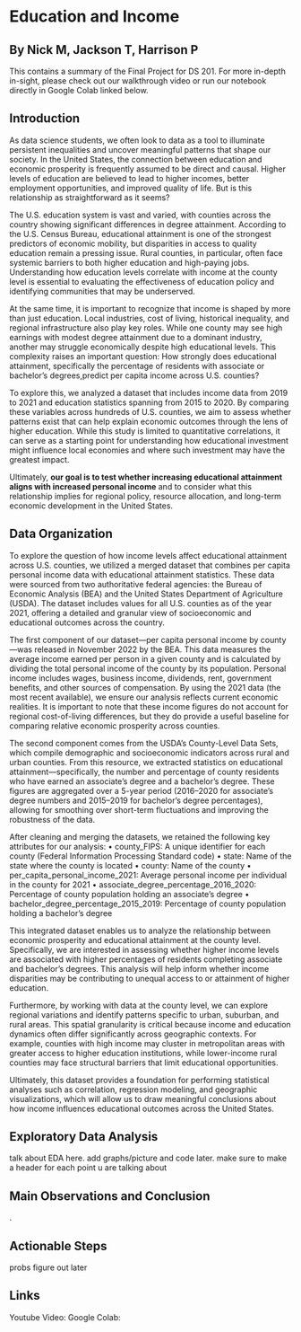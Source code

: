 # Education and Income
## By Nick M, Jackson T, Harrison P
This contains a summary of the Final Project for DS 201. For more in-depth in-sight, please check out our walkthrough video or run our notebook directly in Google Colab linked below.
## Introduction

As data science students, we often look to data as a tool to illuminate persistent inequalities and uncover meaningful patterns that shape our society. In the United States, the connection between education and economic prosperity is frequently assumed to be direct and causal. Higher levels of education are believed to lead to higher incomes, better employment opportunities, and improved quality of life. But is this relationship as straightforward as it seems?

The U.S. education system is vast and varied, with counties across the country showing significant differences in degree attainment. According to the U.S. Census Bureau, educational attainment is one of the strongest predictors of economic mobility, but disparities in access to quality education remain a pressing issue. Rural counties, in particular, often face systemic barriers to both higher education and high-paying jobs. Understanding how education levels correlate with income at the county level is essential to evaluating the effectiveness of education policy and identifying communities that may be underserved.

At the same time, it is important to recognize that income is shaped by more than just education. Local industries, cost of living, historical inequality, and regional infrastructure also play key roles. While one county may see high earnings with modest degree attainment due to a dominant industry, another may struggle economically despite high educational levels. This complexity raises an important question: How strongly does educational attainment, specifically the percentage of residents with associate or bachelor’s degrees,predict per capita income across U.S. counties?

To explore this, we analyzed a dataset that includes income data from 2019 to 2021 and education statistics spanning from 2015 to 2020. By comparing these variables across hundreds of U.S. counties, we aim to assess whether patterns exist that can help explain economic outcomes through the lens of higher education. While this study is limited to quantitative correlations, it can serve as a starting point for understanding how educational investment might influence local economies and where such investment may have the greatest impact.

Ultimately, **our goal is to test whether increasing educational attainment aligns with increased personal income** and to consider what this relationship implies for regional policy, resource allocation, and long-term economic development in the United States.


## Data Organization
To explore the question of how income levels affect educational attainment across U.S. counties, we utilized a merged dataset that combines per capita personal income data with educational attainment statistics. These data were sourced from two authoritative federal agencies: the Bureau of Economic Analysis (BEA) and the United States Department of Agriculture (USDA). The dataset includes values for all U.S. counties as of the year 2021, offering a detailed and granular view of socioeconomic and educational outcomes across the country.

The first component of our dataset—per capita personal income by county—was released in November 2022 by the BEA. This data measures the average income earned per person in a given county and is calculated by dividing the total personal income of the county by its population. Personal income includes wages, business income, dividends, rent, government benefits, and other sources of compensation. By using the 2021 data (the most recent available), we ensure our analysis reflects current economic realities. It is important to note that these income figures do not account for regional cost-of-living differences, but they do provide a useful baseline for comparing relative economic prosperity across counties.

The second component comes from the USDA’s County-Level Data Sets, which compile demographic and socioeconomic indicators across rural and urban counties. From this resource, we extracted statistics on educational attainment—specifically, the number and percentage of county residents who have earned an associate’s degree and a bachelor’s degree. These figures are aggregated over a 5-year period (2016–2020 for associate’s degree numbers and 2015–2019 for bachelor’s degree percentages), allowing for smoothing over short-term fluctuations and improving the robustness of the data.

After cleaning and merging the datasets, we retained the following key attributes for our analysis:
	•	county_FIPS: A unique identifier for each county (Federal Information Processing Standard code)
	•	state: Name of the state where the county is located
	•	county: Name of the county
	•	per_capita_personal_income_2021: Average personal income per individual in the county for 2021
	•	associate_degree_percentage_2016_2020: Percentage of county population holding an associate’s degree
	•	bachelor_degree_percentage_2015_2019: Percentage of county population holding a bachelor’s degree

This integrated dataset enables us to analyze the relationship between economic prosperity and educational attainment at the county level. Specifically, we are interested in assessing whether higher income levels are associated with higher percentages of residents completing associate and bachelor’s degrees. This analysis will help inform whether income disparities may be contributing to unequal access to or attainment of higher education.

Furthermore, by working with data at the county level, we can explore regional variations and identify patterns specific to urban, suburban, and rural areas. This spatial granularity is critical because income and education dynamics often differ significantly across geographic contexts. For example, counties with high income may cluster in metropolitan areas with greater access to higher education institutions, while lower-income rural counties may face structural barriers that limit educational opportunities.

Ultimately, this dataset provides a foundation for performing statistical analyses such as correlation, regression modeling, and geographic visualizations, which will allow us to draw meaningful conclusions about how income influences educational outcomes across the United States.

## Exploratory Data Analysis
talk about EDA here. add graphs/picture and code later. make sure to make a header for each point u are talking about

## Main Observations and Conclusion
.

## Actionable Steps
probs figure out later

## Links
Youtube Video:
Google Colab:
